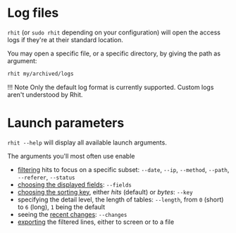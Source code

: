 
# Log files

`rhit` (or `sudo rhit` depending on your configuration) will open the access logs if they're at their standard location.

You may open a specific file, or a specific directory, by giving the path as argument:

```bash
rhit my/archived/logs
```

!!! Note
    Only the default log format is currently supported. Custom logs aren't understood by Rhit.


# Launch parameters

`rhit --help` will display all available launch arguments.

The arguments you'll most often use enable

* [filtering](../usage-filters) hits to focus on a specific subset: `--date`, `--ip`, `--method`, `--path`, `--referer`, `--status`
* [choosing the displayed fields](../usage-fields): `--fields`
* [choosing the sorting key](../usage-key), either *hits* (default) or *bytes*: `--key`
* specifying the detail level, the length of tables: `--length`, from `0` (short) to `6` (long), `1` being the default
* seeing the [recent changes](../usage-changes): `--changes`
* [exporting](../export) the filtered lines, either to screen or to a file


